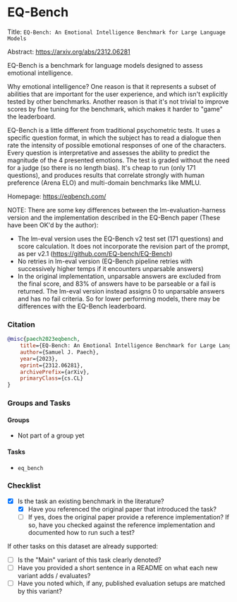# EQ-Bench

Title: `EQ-Bench: An Emotional Intelligence Benchmark for Large Language Models`

Abstract: https://arxiv.org/abs/2312.06281

EQ-Bench is a benchmark for language models designed to assess emotional intelligence.

Why emotional intelligence? One reason is that it represents a subset of abilities that are important for the user experience, and which isn't explicitly tested by other benchmarks. Another reason is that it's not trivial to improve scores by fine tuning for the benchmark, which makes it harder to "game" the leaderboard.

EQ-Bench is a little different from traditional psychometric tests. It uses a specific question format, in which the subject has to read a dialogue then rate the intensity of possible emotional responses of one of the characters. Every question is interpretative and assesses the ability to predict the magnitude of the 4 presented emotions. The test is graded without the need for a judge (so there is no length bias). It's cheap to run (only 171 questions), and produces results that correlate strongly with human preference (Arena ELO) and multi-domain benchmarks like MMLU.

Homepage: https://eqbench.com/


NOTE: There are some key differences between the lm-evaluation-harness version and the implementation described in the EQ-Bench paper (These have been OK'd by the author):

- The lm-eval version uses the EQ-Bench v2 test set (171 questions) and score calculation. It does not incorporate the revision part of the prompt, as per v2.1 (https://github.com/EQ-bench/EQ-Bench)
- No retries in lm-eval version (EQ-Bench pipeline retries with successively higher temps if it encounters unparsable answers)
- In the original implementation, unparsable answers are excluded from the final score, and 83% of answers have to be parseable or a fail is returned. The lm-eval version instead assigns 0 to unparsable answers and has no fail criteria. So for lower performing models, there may be differences with the EQ-Bench leaderboard.


### Citation

```bibtex
@misc{paech2023eqbench,
	title={EQ-Bench: An Emotional Intelligence Benchmark for Large Language Models},
	author={Samuel J. Paech},
	year={2023},
	eprint={2312.06281},
	archivePrefix={arXiv},
	primaryClass={cs.CL}
}
```

### Groups and Tasks

#### Groups

* Not part of a group yet

#### Tasks

* `eq_bench`

### Checklist

* [x] Is the task an existing benchmark in the literature?
  * [x] Have you referenced the original paper that introduced the task?
  * [ ] If yes, does the original paper provide a reference implementation? If so, have you checked against the reference implementation and documented how to run such a test?

If other tasks on this dataset are already supported:
* [ ] Is the "Main" variant of this task clearly denoted?
* [ ] Have you provided a short sentence in a README on what each new variant adds / evaluates?
* [ ] Have you noted which, if any, published evaluation setups are matched by this variant?
